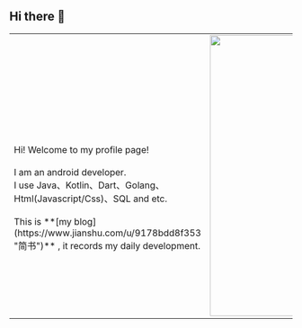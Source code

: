 ## Hi there 👋


<table style="border:none;border-collapse:collapse;width:100%;">
<tr style="border:none;">
<td style="border:none;">
    <br><br><br><br>
    Hi! Welcome to my profile page! <br><br>
    I am an android developer.<br>
    I use Java、Kotlin、Dart、Golang、Html(Javascript/Css)、SQL and etc. <br><br>
    This is **[my blog](https://www.jianshu.com/u/9178bdd8f353 "简书")** , it records my daily development.
</td>
<td style="border:none;width:500px;">
<img src="https://5b0988e595225.cdn.sohucs.com/images/20171011/cefc107b8ea84214b3d6a951a14e8d41.jpeg" width="500" />
</td>
</tr>
</table>
<br><br>
